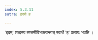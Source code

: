 ```yaml
---
index: 5.3.11
sutra: इदमो हः

---
```

'इदम्' शब्दस्य सप्तमीविभक्त्यन्तात् स्वार्थे 'ह' प्रत्ययः भवति । 